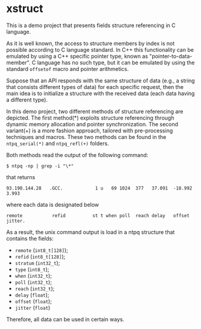 # xstruct

This is a demo project that presents fields structure referencing in C language.

As it is well known, the access to structure members by index is not possible according to C language standard. In C++ this functionality can be emulated by using a C++ specific pointer type, known as "pointer-to-data-member". C language has no such type, but it can be emulated by using the standard `offsetof` macro and pointer arithmetics. 

Suppose that an API responds with the same structure of data (e.g., a string that consists different types of data) for each specific request, then the main idea is to initialize a structure with the received data (each data having a different type).

In this demo project, two different methods of structure referencing are depicted. The first method(\*) exploits structure referencing through dynamic memory allocation and pointer synchronization. The second variant(+) is a more fashion approach, tailored with pre-processing techniques and macros. These two methods can be found in the `ntpq_serial(*)` and `ntpq_refl(+)` folders.

Both methods read the output of the following command:

    $ ntpq -np | grep -i "\*"

that returns

    93.190.144.28   .GCC.            1 u   69 1024  377   37.091  -18.992   3.993

where each data is designated below
     
    remote           refid          st t when poll  reach delay   offset   jitter.

As a result, the unix command output is load in a ntpq structure that contains the fields:

- `remote`  (`int8_t[128]`);
- `refid`   (`int8_t[128]`);
- `stratum` (`int32_t`);
- `type`    (`int8_t`);
- `when`    (`int32_t`);
- `poll`    (`int32_t`);
- `reach`   (`int32_t`);
- `delay`   (`float`);
- `offset`  (`float`);
- `jitter`  (`float`)

Therefore, all data can be used in certain ways.
